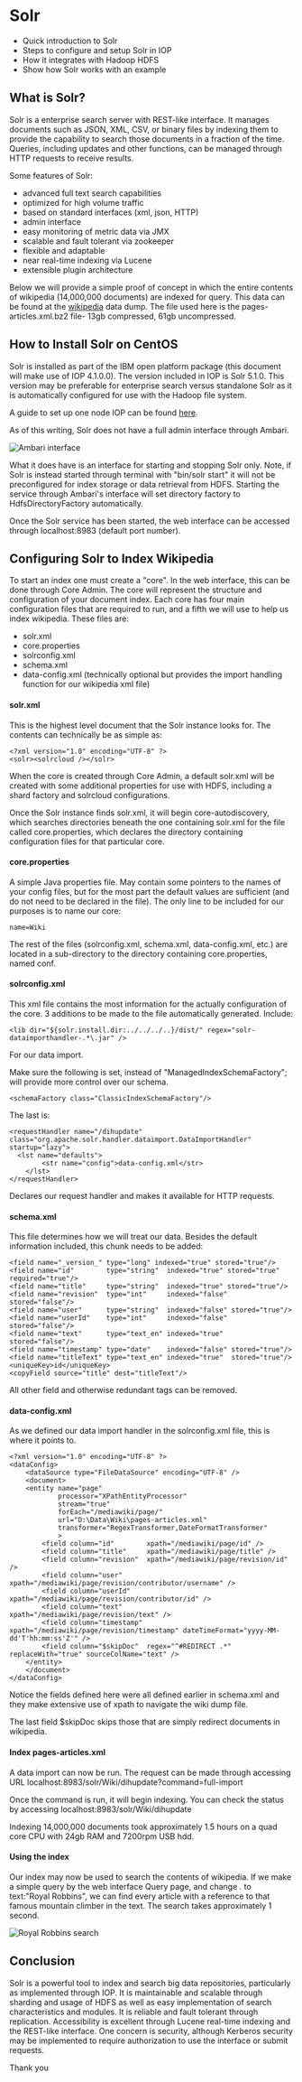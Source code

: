 # Solr

 - Quick introduction to Solr
 - Steps to configure and setup Solr in IOP
 - How it integrates with Hadoop HDFS
 - Show how Solr works with an example

## What is Solr? 

Solr is a enterprise search server with REST-like interface. It manages documents such as JSON, XML, CSV, or binary files by indexing them to provide the capability to search those documents in a fraction of the time. Queries, including updates and other functions, can be managed through HTTP requests to receive results. 

Some features of Solr: 
* advanced full text search capabilities
* optimized for high volume traffic
* based on standard interfaces (xml, json, HTTP)
* admin interface
* easy monitoring of metric data via JMX
* scalable and fault tolerant via zookeeper
* flexible and adaptable
* near real-time indexing via Lucene
* extensible plugin architecture

Below we will provide a simple proof of concept in which the entire contents of wikipedia (14,000,000 documents) are indexed for query. This data can be found at the [wikipedia](https://en.wikipedia.org/wiki/Wikipedia:Database_download) data dump. The file used here is the pages-articles.xml.bz2 file- 13gb compressed, 61gb uncompressed. 

## How to Install Solr on CentOS

Solr is installed as part of the IBM open platform package (this document will make use of IOP 4.1.0.0). The version included in IOP is Solr 5.1.0. This version may be preferable for enterprise search versus standalone Solr as it is automatically configured for use with the Hadoop file system. 

A guide to set up one node IOP can be found [here](http://cleverowl.uk/2015/10/22/installation-of-ibm-open-platform-with-apache-hadoop-version-4-1/). 

As of this writing, Solr does not have a full admin interface through Ambari.

![Ambari interface](https://raw.githubusercontent.com/kdallas2/solr-tools/master/iop41_install_14.png)

What it does have is an interface for starting and stopping Solr only. Note, if Solr is instead started through terminal with "bin/solr start" it will not be preconfigured for index storage or data retrieval from HDFS. Starting the service through Ambari's interface will set directory factory to HdfsDirectoryFactory automatically. 

Once the Solr service has been started, the web interface can be accessed through localhost:8983 (default port number). 

## Configuring Solr to Index Wikipedia

To start an index one must create a "core". In the web interface, this can be done through Core Admin. The core will represent the structure and configuration of your document index. Each core has four main configuration files that are required to run, and a fifth we will use to help us index wikipedia. These files are: 
* solr.xml
* core.properties
* solrconfig.xml
* schema.xml
* data-config.xml (technically optional but provides the import handling function for our wikipedia xml file)

#### solr.xml

This is the highest level document that the Solr instance looks for. The contents can technically be as simple as:

    <?xml version="1.0" encoding="UTF-8" ?>
    <solr><solrcloud /></solr>

When the core is created through Core Admin, a default solr.xml will be created with some additional properties for use with HDFS, including a shard factory and solrcloud configurations.

Once the Solr instance finds solr.xml, it will begin core-autodiscovery, which searches directories beneath the one containing solr.xml for the file called core.properties, which declares the directory containing configuration files for that particular core. 

#### core.properties

A simple Java properties file. May contain some pointers to the names of your config files, but for the most part the default values are sufficient (and do not need to be declared in the file). The only line to be included for our purposes is to name our core:

    name=Wiki

The rest of the files (solrconfig.xml, schema.xml, data-config.xml, etc.) are located in a sub-directory to the directory containing core.properties, named conf. 

#### solrconfig.xml

This xml file contains the most information for the actually configuration of the core. 3 additions to be made to the file automatically generated. Include:

    <lib dir="${solr.install.dir:../../../..}/dist/" regex="solr-dataimporthandler-.*\.jar" />
    
For our data import.

Make sure the following is set, instead of "ManagedIndexSchemaFactory"; will provide more control over our schema.

    <schemaFactory class="ClassicIndexSchemaFactory"/>
    
The last is:

    <requestHandler name="/dihupdate" class="org.apache.solr.handler.dataimport.DataImportHandler" startup="lazy">
      <lst name="defaults">
	        <str name="config">data-config.xml</str>
     	</lst>
    </requestHandler>
    
Declares our request handler and makes it available for HTTP requests.

#### schema.xml

This file determines how we will treat our data. Besides the default information included, this chunk needs to be added:

    <field name="_version_" type="long" indexed="true" stored="true"/>
    <field name="id"        type="string"  indexed="true" stored="true" required="true"/>
    <field name="title"     type="string"  indexed="true" stored="true"/>
    <field name="revision"  type="int"     indexed="false" stored="false"/>
    <field name="user"      type="string"  indexed="false" stored="true"/>
    <field name="userId"    type="int"     indexed="false" stored="false"/>
    <field name="text"      type="text_en" indexed="true"  stored="false"/>
    <field name="timestamp" type="date"    indexed="false" stored="true"/>
    <field name="titleText" type="text_en" indexed="true"  stored="true"/>
    <uniqueKey>id</uniqueKey>
    <copyField source="title" dest="titleText"/>
    
All other field and otherwise redundant tags can be removed.

#### data-config.xml

As we defined our data import handler in the solrconfig.xml file, this is where it points to. 

    <?xml version="1.0" encoding="UTF-8" ?>
    <dataConfig>
        <dataSource type="FileDataSource" encoding="UTF-8" />
        <document>
        <entity name="page"
                processor="XPathEntityProcessor"
                stream="true"
                forEach="/mediawiki/page/"
                url="D:\Data\Wiki\pages-articles.xml"
                transformer="RegexTransformer,DateFormatTransformer"
                >
            <field column="id"        xpath="/mediawiki/page/id" />
            <field column="title"     xpath="/mediawiki/page/title" />
            <field column="revision"  xpath="/mediawiki/page/revision/id" />
            <field column="user"      xpath="/mediawiki/page/revision/contributor/username" />
            <field column="userId"    xpath="/mediawiki/page/revision/contributor/id" />
            <field column="text"      xpath="/mediawiki/page/revision/text" />
            <field column="timestamp" xpath="/mediawiki/page/revision/timestamp" dateTimeFormat="yyyy-MM-dd'T'hh:mm:ss'Z'" />
            <field column="$skipDoc"  regex="^#REDIRECT .*" replaceWith="true" sourceColName="text" />
        </entity>
        </document>
    </dataConfig>
    
Notice the fields defined here were all defined earlier in schema.xml and they make extensive use of xpath to navigate the wiki dump file.

The last field $skipDoc skips those that are simply redirect documents in wikipedia.


#### Index pages-articles.xml

A data import can now be run. The request can be made through accessing URL localhost:8983/solr/Wiki/dihupdate?command=full-import

Once the command is run, it will begin indexing. You can check the status by accessing localhost:8983/solr/Wiki/dihupdate

Indexing 14,000,000 documents took approximately 1.5 hours on a quad core CPU with 24gb RAM and 7200rpm USB hdd. 


#### Using the index

Our index may now be used to search the contents of wikipedia. If we make a simple query by the web interface Query page, and change *.* to text:"Royal Robbins", we can find every article with a reference to that famous mountain climber in the text. The search takes approximately 1 second. 

![Royal Robbins search](https://raw.githubusercontent.com/kdallas2/solr-tools/master/royal.png)


## Conclusion

Solr is a powerful tool to index and search big data repositories, particularly as implemented through IOP. It is maintainable and scalable through sharding and usage of HDFS as well as easy implementation of search characteristics and modules. It is reliable and fault tolerant through replication. Accessibility is excellent through Lucene real-time indexing and the REST-like interface. One concern is security, although Kerberos security may be implemented to require authorization to use the interface or submit requests.

Thank you
